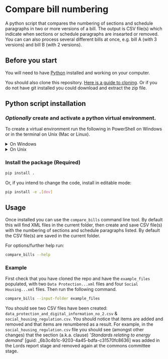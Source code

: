 # Compare bill numbering
A python script that compares the numbering of sections and schedule paragraphs in two or more versions of a bill. The output is CSV file(s) which indicate when sections or schedule paragraphs are insearted or removed. You can can also process several different bills at once, e.g. bill A (with 3 versions) and bill B (with 2 versions).


## Before you start
You will need to have [Python](https://www.python.org/downloads/) installed and working on your computer.

You should also clone this repository. [Here is a guide to cloning](https://www.youtube.com/watch?v=CKcqniGu3tA). Or if you do not have git installed you could download and extract the zip file.

## Python script installation
### *Optionally* create and activate a python virtual environment.
To create a virtual environment run the following in PowerShell on Windows or in the terminal on Unix (Mac or Linux).

<details>
<summary>On Windows</summary>

Create:
```bash
python -m venv venv
```

To activate on Windows, run:
```powershell
venv\Scripts\Activate.ps1
```

If you run into **permission trouble**, [this article](https://dev.to/aka_anoop/enabling-virtualenv-in-windows-powershell-ka3) may help.
</details>

<details>
<summary>On Unix</summary>

Create:
```bash
python3 -m venv venv
```

To activate on Unix, run:
```bash
source venv/bin/activate
```
</details>

### Install the package (Required)
```bash
pip install .
```

Or, if you intend to change the code, install in editable mode:
```bash
pip install -e .[dev]
```

## Usage
Once installed you can use the `compare_bills` command line tool. By default this will find XML files in the current folder, then create and save CSV file(s) with the numbering of sections and schedule paragraphs listed. By default the CSV file(s) are saved in the current folder.

For options/further help run:
```bash
compare_bills --help
```

### Example

First check that you have cloned the repo and have the `example_files` populated, with two `Data Protection...xml` files and four `Social Housing...xml` files. Then run the following command.

```bash
compare_bills --input-folder example_files
```

You should see two CSV files have been created: `data_protection_and_digital_information_no_2.csv` & `social_housing_regulation.csv`.
You should notice that items are added and removed and that items are renumbered as a result. For example, in the `social_housing_regulation.csv` file you should see (amongst other changes) that the section (a.k.a. clause) '*Standards relating to energy demand*' [guid: _6b3c4b1c-9203-4a45-bdfa-c31570fc8636] was added in the Lords report stage and removed again at the commons committee stage.


